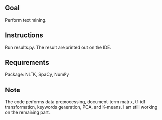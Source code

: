## Goal
Perform text mining.

## Instructions
Run results.py. The result are printed out on the IDE.

## Requirements
Package: NLTK, SpaCy, NumPy

## Note
The code performs data preprocessing, document-term matrix, tf-idf transformation, keywords generation, PCA, and K-means. I am still working on the remaining part.

